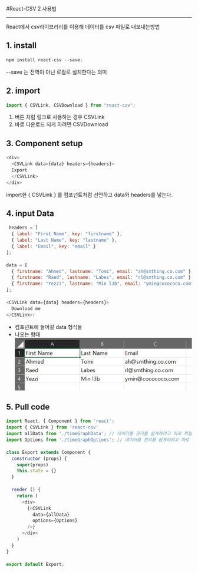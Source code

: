 #React-CSV 2 사용법 
- - -
React에서 csv라이브러리를 이용해 데이터를 csv 파일로 내보내는방법

## 1. install
```javascript
npm install react-csv --save;
```
--save 는 전역이 아닌 로컬로 설치한다는 의미

## 2. import
```javascript
import { CSVLink, CSVDownload } from "react-csv";
```
1. 버튼 처럼 링크로 사용하는 경우 CSVLink
2. 바로 다운로드 되게 하려면 CSVDownload

## 3. Component setup
```javascript
<div>
  <CSVLink data={data} headers={headers}>
  Export
  </CSVLink>
</div>
```
import한 { CSVLink } 를 컴포넌트처럼 선언하고 data와 headers를 넣는다.

## 4. input Data
```javascript
 headers = [
  { label: "First Name", key: "firstname" },
  { label: "Last Name", key: "lastname" },
  { label: "Email", key: "email" }
];
 
data = [
  { firstname: "Ahmed", lastname: "Tomi", email: "ah@smthing.co.com" },
  { firstname: "Raed", lastname: "Labes", email: "rl@smthing.co.com" },
  { firstname: "Yezzi", lastname: "Min l3b", email: "ymin@cocococo.com" }
];
 
<CSVLink data={data} headers={headers}>
  Download me
</CSVLink>;
```
* <CSVLink> 컴포넌트에 들어갈 data 형식들
* 나오는 형태
![csv](./img/csv.png)

## 5. Pull code
```javascript
import React, { Component } from 'react';
import { CSVLink } from 'react-csv'
import allData from './timeGraphData'; // 데이터를 관리를 쉽게하려고 따로 파일을 분리
import Options from './timeGraphOptions'; // 데이터를 관리를 쉽게하려고 따로 파일을 분리

class Export extends Component {
  constructor (props) {
    super(props)
    this.state = {}
  }

  render () {
    return (
      <div>
        {<CSVLink
          data={allData}
          options={Options}
        />}
      </div>
    )
  }
}

export default Export;

```
